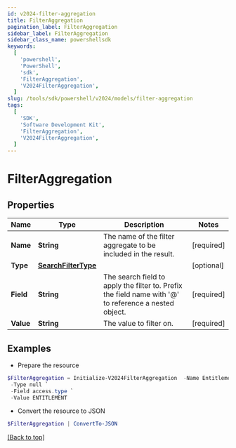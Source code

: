 ```yaml
---
id: v2024-filter-aggregation
title: FilterAggregation
pagination_label: FilterAggregation
sidebar_label: FilterAggregation
sidebar_class_name: powershellsdk
keywords:
  [
    'powershell',
    'PowerShell',
    'sdk',
    'FilterAggregation',
    'V2024FilterAggregation',
  ]
slug: /tools/sdk/powershell/v2024/models/filter-aggregation
tags:
  [
    'SDK',
    'Software Development Kit',
    'FilterAggregation',
    'V2024FilterAggregation',
  ]
---
```


# FilterAggregation

## Properties

| Name | Type | Description | Notes |
| --- | --- | --- | --- |
| **Name** | **String** | The name of the filter aggregate to be included in the result. | [required] |
| **Type** | [**SearchFilterType**](search-filter-type) |  | [optional] |
| **Field** | **String** | The search field to apply the filter to. Prefix the field name with '@' to reference a nested object. | [required] |
| **Value** | **String** | The value to filter on. | [required] |

## Examples

- Prepare the resource

```powershell
$FilterAggregation = Initialize-V2024FilterAggregation  -Name Entitlements `
 -Type null `
 -Field access.type `
 -Value ENTITLEMENT
```

- Convert the resource to JSON

```powershell
$FilterAggregation | ConvertTo-JSON
```

[[Back to top]](#)
